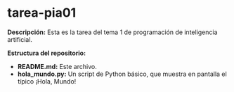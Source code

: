 # tarea-pia01
**Descripción:**
Esta es la tarea del tema 1 de programación de inteligencia artificial.

**Estructura del repositorio:**
* **README.md:** Este archivo.
* **hola_mundo.py:** Un script de Python básico, que muestra en pantalla el típico ¡Hola, Mundo!
 
